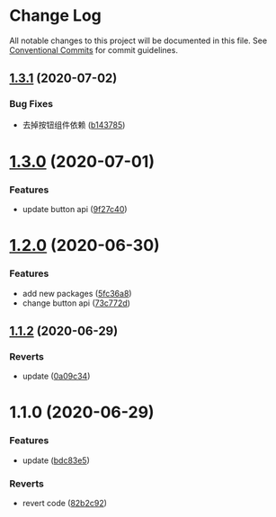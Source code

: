 # Change Log

All notable changes to this project will be documented in this file.
See [Conventional Commits](https://conventionalcommits.org) for commit guidelines.

## [1.3.1](https://github.com/nu-system/react-button/compare/@_nu/react-button@1.3.0...@_nu/react-button@1.3.1) (2020-07-02)


### Bug Fixes

* 去掉按钮组件依赖 ([b143785](https://github.com/nu-system/react-button/commit/b1437856ceb589280ca0d5fe7831c715c55cdc25))





# [1.3.0](https://github.com/nu-system/react-button/compare/@_nu/react-button@1.2.0...@_nu/react-button@1.3.0) (2020-07-01)


### Features

* update button api ([9f27c40](https://github.com/nu-system/react-button/commit/9f27c403791ab2c9b49b3398e4b1b74a1f708b5e))





# [1.2.0](https://github.com/nu-system/react-button/compare/@_nu/react-button@1.1.2...@_nu/react-button@1.2.0) (2020-06-30)


### Features

* add new packages ([5fc36a8](https://github.com/nu-system/react-button/commit/5fc36a83bfba9be335434f98abd211549864d5cd))
* change button api ([73c772d](https://github.com/nu-system/react-button/commit/73c772ddd4f2912207c6350a2aafcef7daab6816))





## [1.1.2](https://github.com/nu-system/react-button/compare/@_nu/react-button@1.1.0...@_nu/react-button@1.1.2) (2020-06-29)


### Reverts

* update ([0a09c34](https://github.com/nu-system/react-button/commit/0a09c343fb41072ca90131d400a0356636aff869))





# 1.1.0 (2020-06-29)


### Features

* update ([bdc83e5](https://github.com/nu-system/react-button/commit/bdc83e55f684f801e6085c9048c5c155f9dfde9f))


### Reverts

* revert code ([82b2c92](https://github.com/nu-system/react-button/commit/82b2c92f69f2ac6e1bb4d97d15b345c03701f23e))
